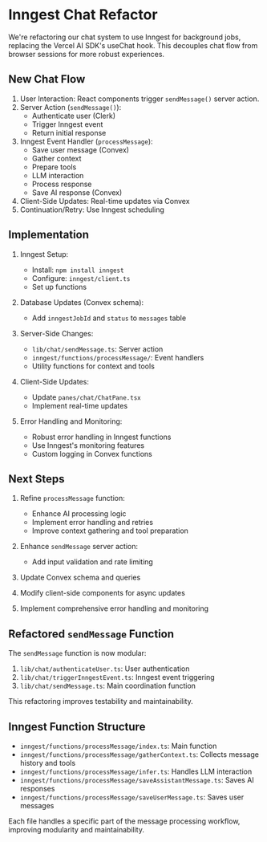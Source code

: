 # Inngest Chat Refactor

We're refactoring our chat system to use Inngest for background jobs, replacing the Vercel AI SDK's useChat hook. This decouples chat flow from browser sessions for more robust experiences.

## New Chat Flow

1. User Interaction: React components trigger `sendMessage()` server action.
2. Server Action (`sendMessage()`):
   - Authenticate user (Clerk)
   - Trigger Inngest event
   - Return initial response
3. Inngest Event Handler (`processMessage`):
   - Save user message (Convex)
   - Gather context
   - Prepare tools
   - LLM interaction
   - Process response
   - Save AI response (Convex)
4. Client-Side Updates: Real-time updates via Convex
5. Continuation/Retry: Use Inngest scheduling

## Implementation

1. Inngest Setup:
   - Install: `npm install inngest`
   - Configure: `inngest/client.ts`
   - Set up functions

2. Database Updates (Convex schema):
   - Add `inngestJobId` and `status` to `messages` table

3. Server-Side Changes:
   - `lib/chat/sendMessage.ts`: Server action
   - `inngest/functions/processMessage/`: Event handlers
   - Utility functions for context and tools

4. Client-Side Updates:
   - Update `panes/chat/ChatPane.tsx`
   - Implement real-time updates

5. Error Handling and Monitoring:
   - Robust error handling in Inngest functions
   - Use Inngest's monitoring features
   - Custom logging in Convex functions

## Next Steps

1. Refine `processMessage` function:
   - Enhance AI processing logic
   - Implement error handling and retries
   - Improve context gathering and tool preparation

2. Enhance `sendMessage` server action:
   - Add input validation and rate limiting

3. Update Convex schema and queries

4. Modify client-side components for async updates

5. Implement comprehensive error handling and monitoring

## Refactored `sendMessage` Function

The `sendMessage` function is now modular:
1. `lib/chat/authenticateUser.ts`: User authentication
2. `lib/chat/triggerInngestEvent.ts`: Inngest event triggering
3. `lib/chat/sendMessage.ts`: Main coordination function

This refactoring improves testability and maintainability.

## Inngest Function Structure

- `inngest/functions/processMessage/index.ts`: Main function
- `inngest/functions/processMessage/gatherContext.ts`: Collects message history and tools
- `inngest/functions/processMessage/infer.ts`: Handles LLM interaction
- `inngest/functions/processMessage/saveAssistantMessage.ts`: Saves AI responses
- `inngest/functions/processMessage/saveUserMessage.ts`: Saves user messages

Each file handles a specific part of the message processing workflow, improving modularity and maintainability.